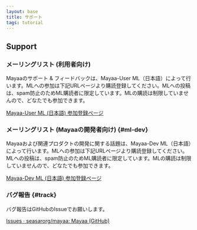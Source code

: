 ```yaml
---
layout: base
title: サポート
tags: tutorial
---
```


## Support

### メーリングリスト (利用者向け)
Mayaaのサポート & フィードバックは、Mayaa-User ML（日本語）によって行います。MLへの参加は下記URLページより購読登録してください。MLへの投稿は、spam防止のためML購読者に限定しています。MLの購読は制限していませんので、どなたでも参加できます。

[Mayaa-User ML (日本語) 参加登録ページ](https://www.seasar.org/mailman/listinfo/mayaa-user)

### メーリングリスト (Mayaaの開発者向け) {#ml-dev}
Mayaaおよび関連プロダクトの開発に関する話題は、Mayaa-Dev ML（日本語）によって行います。MLへの参加は下記URLページより購読登録してください。MLへの投稿は、spam防止のためML購読者に限定しています。MLの購読は制限していませんので、どなたでも参加できます。

[Mayaa-Dev ML (日本語) 参加登録ページ](https://www.seasar.org/mailman/listinfo/mayaa-dev)

### バグ報告 {#track}
バグ報告はGitHubのIssueでお願いします。

[Issues · seasarorg/mayaa: Mayaa (GitHub)](https://github.com/seasarorg/mayaa/issues)
